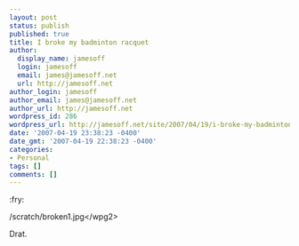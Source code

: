 ```yaml
---
layout: post
status: publish
published: true
title: I broke my badminton racquet
author:
  display_name: jamesoff
  login: jamesoff
  email: james@jamesoff.net
  url: http://jamesoff.net
author_login: jamesoff
author_email: james@jamesoff.net
author_url: http://jamesoff.net
wordpress_id: 286
wordpress_url: http://jamesoff.net/site/2007/04/19/i-broke-my-badminton-racquet/
date: '2007-04-19 23:38:23 -0400'
date_gmt: '2007-04-19 22:38:23 -0400'
categories:
- Personal
tags: []
comments: []
---
```

<p>:fry:</p>
<p><wpg2>&#47;scratch&#47;broken1.jpg<&#47;wpg2></p>
<p>Drat.</p>
